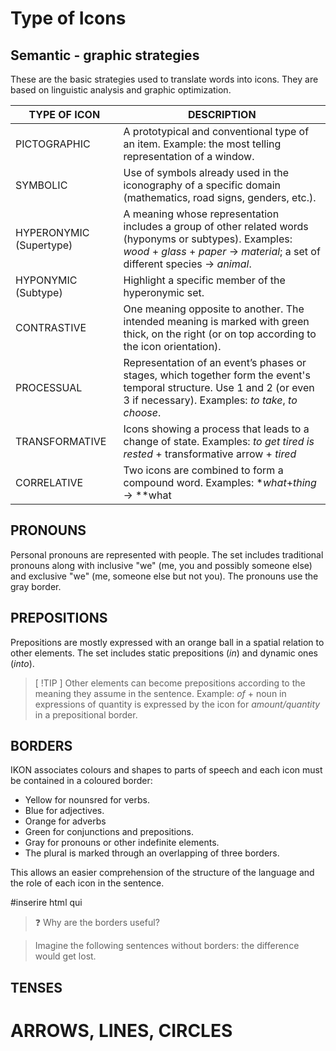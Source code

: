 # Type of Icons

## Semantic - graphic strategies

These are the basic strategies used to translate words into icons. They are based on linguistic analysis and graphic optimization.


| TYPE OF ICON          | DESCRIPTION |
|----------------------|------------|
| PICTOGRAPHIC          | A prototypical and conventional type of an item. Example: the most telling representation of a window. |
| SYMBOLIC              | Use of symbols already used in the iconography of a specific domain (mathematics, road signs, genders, etc.). |
| HYPERONYMIC (Supertype)| A meaning whose representation includes a group of other related words (hyponyms or subtypes). Examples: *wood* + *glass* + *paper* → *material*; a set of different species → *animal*. |
| HYPONYMIC (Subtype)  | Highlight a specific member of the hyperonymic set. |
| CONTRASTIVE           | One meaning opposite to another. The intended meaning is marked with green thick, on the right (or on top according to the icon orientation). |
| PROCESSUAL            | Representation of an event’s phases or stages, which together form the event's temporal structure. Use 1 and 2 (or even 3 if necessary). Examples: *to take*, *to choose*. |
| TRANSFORMATIVE        | Icons showing a process that leads to a change of state. Examples: *to get tired* *is rested* + transformative arrow + *tired* |
| CORRELATIVE           |Two icons are combined to form a compound word. Examples: **what*+*thing* → **what|


## PRONOUNS

Personal pronouns are represented with people. The set includes traditional pronouns along with inclusive "we" (me, you and possibly someone else) and exclusive "we" (me, someone else but not you). The pronouns use the gray border.

## PREPOSITIONS

Prepositions are mostly expressed with an orange ball in a spatial relation to other elements.
The set includes static prepositions (*in*) and dynamic ones (*into*).
> [ !TIP ]
> Other elements can become prepositions according to the meaning they assume in the sentence. Example: *of* + noun in expressions of quantity is expressed by the icon for *amount/quantity* in a prepositional border.

## BORDERS
IKON associates colours and shapes to parts of speech and each icon must be contained in a coloured border:

- Yellow for nounsred for verbs.
- Blue for adjectives.
- Orange for adverbs
- Green for conjunctions and prepositions.
- Gray for pronouns or other indefinite elements.
- The plural is marked through an overlapping of three borders.

This allows an easier comprehension of the structure of the language and the role of each icon in the sentence.

#inserire html qui
> :question: Why are the borders useful?


> Imagine the following sentences without borders: the difference would get lost.

## TENSES



# ARROWS, LINES, CIRCLES











 
 
 
